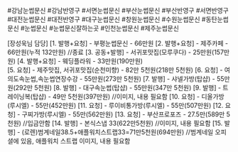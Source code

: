 #강남눈썹문신 #강남반영구 #서면눈썹문신 #부산눈썹문신 #부산반영구 #서면반영구 #대전눈썹문신 #대전반영구 #대구눈썹문신 #창원눈썹문신 #수원눈썹문신 #동탄눈썹문신 #눈썹문신 #눈썹문신잘하는곳 #인천눈썹문신 #제주눈썹문신

[장성욱님 담당]
[1. 발행+요청] - 부평눈썹문신 - 66만원
[2. 발행+요청] - 제주카페 - 66만원(누적 132만원)			                 //종료
[3. 공동+발행] - 서귀포맛집(모루쿠다) - 25만원(157만원)
[4. 발행+요청] - 웨딩플라워 - 33만원(190만원)                         
[5. 요청] - 제주맛집, 서귀포맛집(순천미향) - 82만 5천원(218만 5천원)
[6. 요청] - 여의도속눈썹,속눈썹연장수강 - 55만원(273만 5천원)
[7. 발행] - 샤넬가방(탑샵) - 55만원(292만 5천원)
[8. 발행] - 대구속눈썹(탑샵) - 55만원(347만 5천원)
[9. 발행] - 트레이닝복(탑샵) - 49만 5천원(397만원)                     //이미지, 내용 필요함
[10. 요청] - 디올가방(루시엘) - 55만(452만원)
[11. 요청] - 루이비통가방(루시엘) - 55만(507만원)
[12. 요청] - 구찌가방(루시엘) - 55만(562만원)
[13. 요청] - 부산프로포즈 - 27.5만(589만 5천원) 			                //입금안함
[14. 발행] - 본식스냅 33(622만5천원)                                 //이미지, 내용 필요함
[15. 발행] - (로렌)범계네일38.5+애플워치스트랩33=71만5천원(694만원)     //범계네일 오피셜에 있음, 애플워치 스트랩 이미지, 내용 필요함
